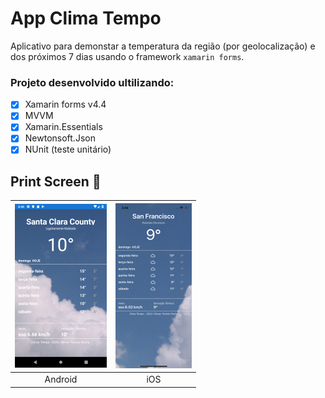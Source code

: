 # App Clima Tempo
 Aplicativo para demonstar a temperatura da região (por geolocalização) e dos próximos 7 dias usando o framework `xamarin forms`.
 
  ### Projeto desenvolvido ultilizando:
  - [x] Xamarin forms v4.4
  - [x] MVVM
  - [x] Xamarin.Essentials
  - [x] Newtonsoft.Json
  - [x] NUnit (teste unitário)
  
 ## Print Screen :foggy:
 
| ![image01](printscreen/android.png) | ![image02](printscreen/ios.png)|
|:---:|:---:|
| Android | iOS |

